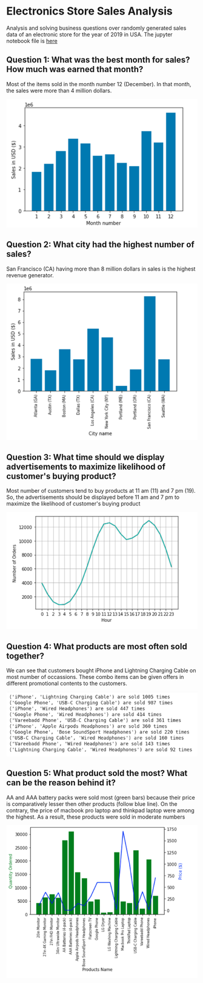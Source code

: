 # Electronics Store Sales Analysis

Analysis and solving business questions over randomly generated sales data of an electronic store for the year of 2019  in USA. The jupyter notebook file is [here](./analysis.ipynb)

## Question 1: What was the best month for sales? How much was earned that month?

Most of the items sold in the month number 12 (December). In that month, the sales were more than 4 million dollars. 

![](Images/q_1.png)

## Question 2: What city had the highest number of sales?

San Francisco (CA) having more than 8 million dollars in sales is the highest revenue generator. 

![](Images/q_2.png)

## Question 3: What time should we display advertisements to maximize likelihood of customer's buying product?

Most number of customers tend to buy products at 11 am (11) and 7 pm (19). So, the advertisements should be displayed before 11 am and 7 pm to maximize the likelihood of customer's buying product

![](Images/q_3.png)

## Question 4: What products are most often sold together?

We can see that customers bought iPhone and Lightning Charging Cable on most number of occassions. These combo items can be given offers in different promotional contents to the customers.

![](Images/q_4.png)

## Question 5: What product sold the most? What can be the reason behind it?

AA and AAA battery packs were sold most (green bars) because their price is comparatively lesser then other products (follow blue line). On the contrary, the price of macbook pro laptop and thinkpad laptop were among the highest. As a result, these products were sold in moderate numbers

![](Images/q_5.png)